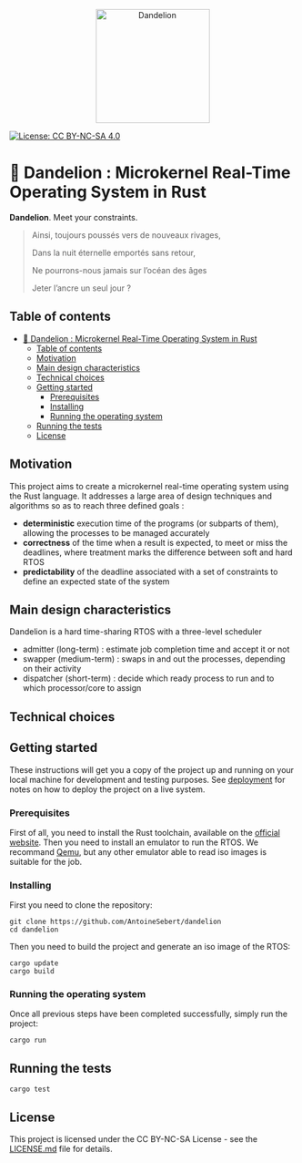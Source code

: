<p align=center><img src=resources/dandelion_logo.svg alt=Dandelion width=200></p>

[![License: CC BY-NC-SA
4.0](https://img.shields.io/badge/License-CC%20BY--NC--SA%204.0-lightgrey.svg)](https://creativecommons.org/licenses/by-nc-sa/4.0/)

# 🚀 Dandelion : Microkernel Real-Time Operating System in Rust

**Dandelion**. Meet your constraints.

> Ainsi, toujours poussés vers de nouveaux rivages,
>
> Dans la nuit éternelle emportés sans retour,
>
> Ne pourrons-nous jamais sur l’océan des âges
>
> Jeter l’ancre un seul jour ?

## Table of contents

- [🚀 Dandelion : Microkernel Real-Time Operating System in Rust](#-dandelion--microkernel-real-time-operating-system-in-rust)
  - [Table of contents](#table-of-contents)
  - [Motivation](#motivation)
  - [Main design characteristics](#main-design-characteristics)
  - [Technical choices](#technical-choices)
  - [Getting started](#getting-started)
    - [Prerequisites](#prerequisites)
    - [Installing](#installing)
    - [Running the operating system](#running-the-operating-system)
  - [Running the tests](#running-the-tests)
  - [License](#license)

## Motivation

This project aims to create a microkernel real-time operating system using the Rust language. It addresses a large area of design techniques and algorithms so as to reach three defined goals  :

- **deterministic** execution time of the programs (or subparts of them), allowing the processes to be managed accurately
- **correctness** of the time when a result is expected, to meet or miss the deadlines, where treatment marks the difference between soft and hard RTOS
- **predictability** of the deadline associated with a set of constraints to define an expected state of the system

## Main design characteristics

Dandelion is a hard time-sharing RTOS with a three-level scheduler
  - admitter (long-term) : estimate job completion time and accept it or not
  - swapper (medium-term) : swaps in and out the processes, depending on their activity
  - dispatcher (short-term) : decide which ready process to run and to which processor/core to assign

## Technical choices

## Getting started

These instructions will get you a copy of the project up and running on your local machine for development and testing purposes. See [deployment](#Deployment) for notes on how to deploy the project on a live system.

### Prerequisites

First of all, you need to install the Rust toolchain, available on the [official website](https://www.rust-lang.org).
Then you need to install an emulator to run the RTOS. We recommand [Qemu](https://www.qemu.org/), but any other emulator able to read iso images is suitable for the job.

### Installing

First you need to clone the repository:

```
git clone https://github.com/AntoineSebert/dandelion
cd dandelion
```

Then you need to build the project and generate an iso image of the RTOS:

```
cargo update
cargo build
```

### Running the operating system

Once all previous steps have been completed successfully, simply run the project:

```
cargo run
```

## Running the tests

```
cargo test
```

## License

This project is licensed under the CC BY-NC-SA License - see the [LICENSE.md](LICENSE.md) file for details.
